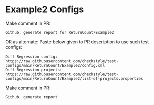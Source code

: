 # Example2 Configs
Make comment in PR:
```
Github, generate report for ReturnCount/Example2
```
OR as alternate:
Paste below given to PR description to use such test configs:
```
Diff Regression config: https://raw.githubusercontent.com/checkstyle/test-configs/main/ReturnCount/Example2/config.xml
Diff Regression projects: https://raw.githubusercontent.com/checkstyle/test-configs/main/ReturnCount/Example2/list-of-projects.properties
```
Make comment in PR:
```
Github, generate report
```
